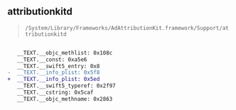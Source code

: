 ## attributionkitd

> `/System/Library/Frameworks/AdAttributionKit.framework/Support/attributionkitd`

```diff

   __TEXT.__objc_methlist: 0x108c
   __TEXT.__const: 0xa5e6
   __TEXT.__swift5_entry: 0x8
-  __TEXT.__info_plist: 0x5f8
+  __TEXT.__info_plist: 0x5ed
   __TEXT.__swift5_typeref: 0x2f97
   __TEXT.__cstring: 0x5caf
   __TEXT.__objc_methname: 0x2863

```
